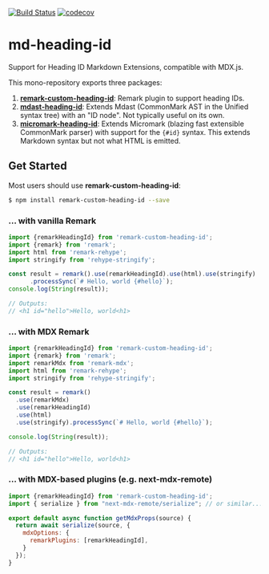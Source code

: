 [![Build Status](https://github.com/Eyas/md-heading-id/actions/workflows/ci.yml/badge.svg)](https://github.com/Eyas/md-heading-id/actions/workflows/ci.yml)
[![codecov](https://codecov.io/gh/Eyas/md-heading-id/branch/main/graph/badge.svg?token=BAF7ARB105)](https://codecov.io/gh/Eyas/md-heading-id)

# md-heading-id

Support for Heading ID Markdown Extensions, compatible with MDX.js.

This mono-repository exports three packages:

1. **[remark-custom-heading-id](./packages/remark-custom-heading-id/)**: Remark plugin to support heading IDs.
2. **[mdast-heading-id](./packages/mdast-heading-id)**: Extends Mdast (CommonMark AST in the Unified syntax tree) with an "ID node". Not typically useful on its own.
3. **[micromark-heading-id](./packages/micromark-heading-id)**: Extends Micromark (blazing fast extensible CommonMark parser) with support for the `{#id}` syntax. This extends Markdown syntax but not what HTML is emitted.

## Get Started

Most users should use **remark-custom-heading-id**:

```bash
$ npm install remark-custom-heading-id --save
```

### ... with vanilla Remark

```js
import {remarkHeadingId} from 'remark-custom-heading-id';
import {remark} from 'remark';
import html from 'remark-rehype';
import stringify from 'rehype-stringify';

const result = remark().use(remarkHeadingId).use(html).use(stringify)
      .processSync(`# Hello, world {#hello}`);
console.log(String(result));

// Outputs:
// <h1 id="hello">Hello, world<h1>
```

### ... with MDX Remark

```js
import {remarkHeadingId} from 'remark-custom-heading-id';
import {remark} from 'remark';
import remarkMdx from 'remark-mdx';
import html from 'remark-rehype';
import stringify from 'rehype-stringify';

const result = remark()
  .use(remarkMdx)
  .use(remarkHeadingId)
  .use(html)
  .use(stringify).processSync(`# Hello, world {#hello}`);

console.log(String(result));

// Outputs:
// <h1 id="hello">Hello, world<h1>
```

### ... with MDX-based plugins (e.g. next-mdx-remote)

```js
import {remarkHeadingId} from 'remark-custom-heading-id';
import { serialize } from "next-mdx-remote/serialize"; // or similar...

export default async function getMdxProps(source) {
  return await serialize(source, {
    mdxOptions: {
      remarkPlugins: [remarkHeadingId],
    }
  });
}
```
